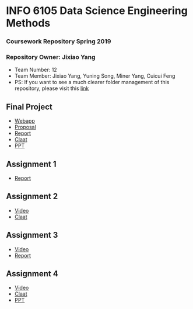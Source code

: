 # INFO 6105 Data Science Engineering Methods 
### Coursework Repository Spring 2019  
### Repository Owner: Jixiao Yang
* Team Number: 12
* Team Member: Jixiao Yang, Yuning Song, Miner Yang, Cuicui Feng    
* PS: If you want to see a much clearer folder management of this repository, please visit this [link](https://github.com/kinyang007/INFO_6105)
## Final Project
* [Webapp](https://user-rating-accuracy-analysis.herokuapp.com)
* [Proposal](https://docs.google.com/document/d/1iXoxWZyWSFT28j8zNZhAbKAZ93jFoxpdFwv97-_3VVo/edit)
* [Report](https://docs.google.com/document/d/15m5KyYO6DEBWIRVHTcHr0LDxN4JsJGCqxDomQFzQhQo/edit#)
* [Claat](https://codelabs-preview.appspot.com/?file_id=15m5KyYO6DEBWIRVHTcHr0LDxN4JsJGCqxDomQFzQhQo#0)
* [PPT](https://docs.google.com/presentation/d/1asXXIjmDYLI5qHWMACfRSx6rdcUuP6KSdOtCHnM_byM/edit#slide=id.g56c4599648_0_242)
## Assignment 1 
* [Report](https://github.com/kinyang007/INFO_6105/blob/master/Assignment1/Part3/Final%20Report.pdf)
## Assignment 2
* [Video](https://northeastern.blackboard.com/courses/1/INFO6105.37364.201930/db/_12050317_1/team12-pre-ass2.mov)
* [Claat](https://kinyang007.github.io/)
## Assignment 3
* [Video](https://northeastern.blackboard.com/courses/1/INFO6105.37364.201930/db/_12050033_1/6105_assignment3_presentation.mp4)
* [Report](https://github.com/kinyang007/INFO_6105/blob/master/Assignment3/6105_assignment3_report.pdf)
## Assignment 4
* [Video](https://www.youtube.com/watch?v=V90gL36fzwY&feature=youtu.be)
* [Claat](https://codelabs-preview.appspot.com/?file_id=1LW9E5fuwxohNvPseg5bHwy2WRzAnSOT8vps0bQd6kSQ#0)
* [PPT](https://docs.google.com/presentation/d/1fO_fYPO8cIgvywyKeo_X3p1z-JuNghaS7wOpVrhmiog/edit#slide=id.gc6fa3c898_0_0)

